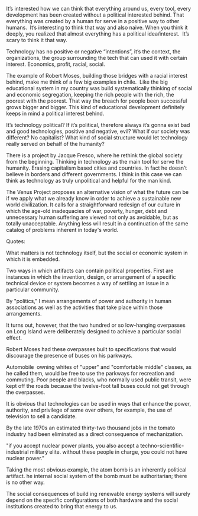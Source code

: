 It’s interested how we can think that everything around us, every tool, every development has been created without a political interested behind. That everything was created by a human for serve in a positive way to other humans. 
It’s interesting to think that way and also naive. When you think it deeply, you realized that almost everything has a political idea/interest. 
It’s scary to think it that way.

Technology has no positive or negative “intentions”, it’s the context, the organizations, the group surrounding the tech that can used it with certain interest. Economics, profit, racial, social.

The example of Robert Moses, building those bridges with a racial interest behind, make me think of a few big examples in chile. 
Like the big educational system in my country was build systematically thinking of social and economic segregation, keeping the rich people with the rich, the poorest with the poorest. That way the breach for people been successful grows bigger and bigger.
This kind of educational development definitely keeps in mind a political interest behind.

It’s technology political? If it’s political, therefore always it’s gonna exist bad and good technologies, positive and negative, evil?
What if our society was different? No capitalist? What kind of social structure would let technology really served on behalf of the humanity?

There is a project by Jacque Fresco, where he rethink the global society from the beginning. Thinking in technology as the main tool for serve the humanity. Erasing capitalism based cities and countries. In fact he doesn’t believe in borders and different governments. I think in this case we can think as technology as truly unpolitical and helpful for the man kind.


The Venus Project proposes an alternative vision of what the future can be if we apply what we already know in order to achieve a sustainable new world civilization. It calls for a straightforward redesign of our culture in which the age-old inadequacies of war, poverty, hunger, debt and unnecessary human suffering are viewed not only as avoidable, but as totally unacceptable. Anything less will result in a continuation of the same catalog of problems inherent in today's world.


Quotes:

What matters is not technology itself, but the social or economic system in which it is embedded.

Two ways in which artifacts can contain political properties. First are instances in which the invention, design, or arrangement of a specific technical device or system becomes a way of settling an issue in a particular community.

By "politics," I mean arrangements of power and authority in human associations as well as the activities that take place within those arrangements.

It turns out, however, that the two hundred or so low-hanging overpasses on Long Island were deliberately designed to achieve a particular social effect.

Robert Moses had these overpasses built to specifications that would discourage the presence of buses on his parkways.

Automobile  owning whites of "upper" and "comfortable middle" classes, as he called them, would be free to use the parkways for recreation and commuting. Poor people and blacks, who normally used public transit, were kept off the roads because the twelve-foot tall buses could not get through the overpasses.

It is obvious that technologies can be used in ways that enhance the power, authority, and privilege of some over others, for example, the use of television to sell a candidate.

By the late 1970s an estimated thirty-two thousand jobs in the tomato industry had been eliminated as a direct consequence of mechanization.


"if you accept nuclear power plants, you also accept a techno-scientific-industrial military elite. without these people in charge, you could not have nuclear power."


Taking the most obvious example, the atom bomb is an inherently political artifact.
he internal social system of the bomb must be authoritarian; there is no other way.

The social consequences of build ing renewable energy systems will surely depend on the specific configurations of both hardware and the social institutions created to bring that energy to us. 

